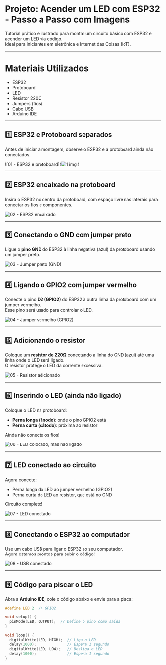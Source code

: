 #  Projeto: Acender um LED com ESP32 - Passo a Passo com Imagens

Tutorial prático e ilustrado para montar um circuito básico com ESP32 e acender um LED via código.  
Ideal para iniciantes em eletrônica e Internet das Coisas (IoT).

---

#  Materiais Utilizados

- ESP32 
- Protoboard
- LED 
- Resistor 220Ω
- Jumpers (fios)
- Cabo USB
- Arduino IDE

---

## 1️⃣ ESP32 e Protoboard separados

Antes de iniciar a montagem, observe o ESP32 e a protoboard ainda não conectados.

![01 - ESP32 e protoboard](![1 img](https://github.com/user-attachments/assets/5521b7c2-7e0c-4061-a518-3937f3423371)
)

---

## 2️⃣ ESP32 encaixado na protoboard

Insira o ESP32 no centro da protoboard, com espaço livre nas laterais para conectar os fios e componentes.

![02 - ESP32 encaixado](images/02.jpeg)

---

## 3️⃣ Conectando o GND com jumper preto

Ligue o **pino GND** do ESP32 à linha negativa (azul) da protoboard usando um jumper preto.

![03 - Jumper preto (GND)](images/03.jpeg)

---

## 4️⃣ Ligando o GPIO2 com jumper vermelho

Conecte o pino **D2 (GPIO2)** do ESP32 à outra linha da protoboard com um jumper vermelho.  
Esse pino será usado para controlar o LED.

![04 - Jumper vermelho (GPIO2)](images/04.jpeg)

---

## 5️⃣ Adicionando o resistor

Coloque um **resistor de 220Ω** conectando a linha do GND (azul) até uma linha onde o LED será ligado.  
O resistor protege o LED da corrente excessiva.

![05 - Resistor adicionado](images/05.jpeg)

---

## 6️⃣ Inserindo o LED (ainda não ligado)

Coloque o LED na protoboard:
- **Perna longa (ânodo)**: onde o pino GPIO2 está
- **Perna curta (cátodo)**: próxima ao resistor

Ainda não conecte os fios!

![06 - LED colocado, mas não ligado](images/06.jpeg)

---

## 7️⃣ LED conectado ao circuito

Agora conecte:
- Perna longa do LED ao jumper vermelho (GPIO2)
- Perna curta do LED ao resistor, que está no GND

Circuito completo!

![07 - LED conectado](images/07.jpeg)

---

## 8️⃣ Conectando o ESP32 ao computador

Use um cabo USB para ligar o ESP32 ao seu computador.  
Agora estamos prontos para subir o código!

![08 - USB conectado](images/08.jpeg)

---

## 9️⃣ Código para piscar o LED

Abra a **Arduino IDE**, cole o código abaixo e envie para a placa:

```cpp
#define LED 2  // GPIO2

void setup() {
  pinMode(LED, OUTPUT);  // Define o pino como saída
}

void loop() {
  digitalWrite(LED, HIGH);  // Liga o LED
  delay(1000);              // Espera 1 segundo
  digitalWrite(LED, LOW);   // Desliga o LED
  delay(1000);              // Espera 1 segundo
}
